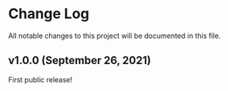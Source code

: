 # Change Log

All notable changes to this project will be documented in this file.

## v1.0.0 (September 26, 2021)

First public release!
